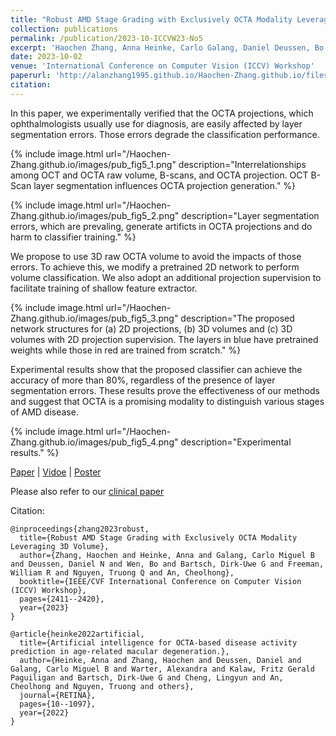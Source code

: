 ```yaml
---
title: "Robust AMD Stage Grading with Exclusively OCTA Modality Leveraging 3D Volume"
collection: publications
permalink: /publication/2023-10-ICCVW23-No5
excerpt: 'Haochen Zhang, Anna Heinke, Carlo Galang, Daniel Deussen, Bo Wen, Dirk-Uwe Bartsch, William Freeman, Truong Nguyen, Cheolhong An'
date: 2023-10-02
venue: 'International Conference on Computer Vision (ICCV) Workshop'
paperurl: 'http://alanzhang1995.github.io/Haochen-Zhang.github.io/files/ICCVW_2023_Robust_AMD_Stage_Grading_with_Exclusively_OCTA_Modality_Leveraging_3D_Volume.pdf'
citation: 
---
```



In this paper, we experimentally verified that the OCTA projections, which ophthalmologists usually use for diagnosis, are easily affected by layer segmentation errors. Those errors degrade the classification performance.

{% include image.html url="/Haochen-Zhang.github.io/images/pub_fig5_1.png" description="Interrelationships among OCT and OCTA raw volume, B-scans, and OCTA projection. OCT B-Scan layer segmentation influences OCTA projection generation." %}

{% include image.html url="/Haochen-Zhang.github.io/images/pub_fig5_2.png" description="Layer segmentation errors, which are prevaling, generate artificts in OCTA projections and do harm to classifier training." %}

We propose to use 3D raw OCTA volume to avoid the impacts of those errors. To achieve this, we modify a pretrained 2D network to perform volume classification. We also adopt an additional projection supervision to facilitate training of shallow feature extractor.

{% include image.html url="/Haochen-Zhang.github.io/images/pub_fig5_3.png" description="The proposed network structures for (a) 2D projections, (b) 3D volumes and (c) 3D volumes with 2D projection supervision. The layers in blue have pretrained weights while those in red are trained from scratch." %}

Experimental results show that the proposed classifier can achieve the accuracy of more than 80%, regardless of the presence of layer segmentation errors. These results prove the effectiveness of our methods and suggest that OCTA is a promising modality to distinguish various stages of AMD disease.

{% include image.html url="/Haochen-Zhang.github.io/images/pub_fig5_4.png" description="Experimental results." %}

[Paper](https://openaccess.thecvf.com/content/ICCV2023W/CVAMD/papers/Zhang_Robust_AMD_Stage_Grading_with_Exclusively_OCTA_Modality_Leveraging_3D_ICCVW_2023_paper.pdf) &#124; [Vidoe](https://drive.google.com/file/d/1OqoC0arUX8uVajpeyBM9e6FxICV471KO/view?usp=sharing) &#124; [Poster](http://alanzhang1995.github.io/Haochen-Zhang.github.io/files/iccv23w_poster_22.pdf)

Please also refer to our [clinical paper](https://journals.lww.com/retinajournal/abstract/9900/artificial_intelligence_for_octa_based_disease.505.aspx)

Citation: 
```
@inproceedings{zhang2023robust,
  title={Robust AMD Stage Grading with Exclusively OCTA Modality Leveraging 3D Volume},
  author={Zhang, Haochen and Heinke, Anna and Galang, Carlo Miguel B and Deussen, Daniel N and Wen, Bo and Bartsch, Dirk-Uwe G and Freeman, William R and Nguyen, Truong Q and An, Cheolhong},
  booktitle={IEEE/CVF International Conference on Computer Vision (ICCV) Workshop},
  pages={2411--2420},
  year={2023}
}
```
```
@article{heinke2022artificial,
  title={Artificial intelligence for OCTA-based disease activity prediction in age-related macular degeneration.},
  author={Heinke, Anna and Zhang, Haochen and Deussen, Daniel and Galang, Carlo Miguel B and Warter, Alexandra and Kalaw, Fritz Gerald Paguiligan and Bartsch, Dirk-Uwe G and Cheng, Lingyun and An, Cheolhong and Nguyen, Truong and others},
  journal={RETINA},
  pages={10--1097},
  year={2022}
}
```
